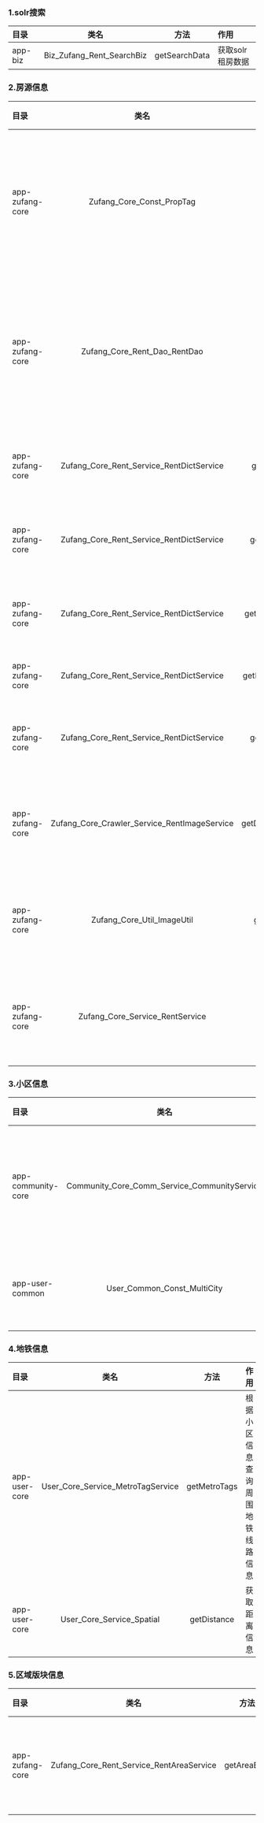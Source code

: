 ### 1.solr搜索
|目录|类名|方法|作用|
|:------|:---:|:---:|:---|
|app-biz|Biz_Zufang_Rent_SearchBiz|getSearchData|获取solr租房数据|
### 2.房源信息
|目录|类名|方法|作用|
|:------|:---:|:---:|:---|
|app-zufang-core|Zufang_Core_Const_PropTag|getPropTag|根据房源类型获取房源标识|
|app-zufang-core|Zufang_Core_Rent_Dao_RentDao|findById|通过房源ID获取房源基本信息|
|app-zufang-core|Zufang_Core_Rent_Service_RentDictService|getPayTypeInfo|获得付款类型|
|app-zufang-core|Zufang_Core_Rent_Service_RentDictService|getRentTypeInfo|获取合租类型|
|app-zufang-core|Zufang_Core_Rent_Service_RentDictService|getFitmentTypeInfo|获得装修类型|
|app-zufang-core|Zufang_Core_Rent_Service_RentDictService|getHouseTypeName|房屋类型|
|app-zufang-core|Zufang_Core_Rent_Service_RentDictService|getTowardName|获取房源朝向|
|app-zufang-core|Zufang_Core_Crawler_Service_RentImageService|getDefaultRentImage|获取房源默认图片|
|app-zufang-core|Zufang_Core_Util_ImageUtil|getHjImageUrl|获得租房新图片url|
|app-zufang-core|Zufang_Core_Service_RentService|getImages|获取租房房源图片|
### 3.小区信息
|目录|类名|方法|作用|
|:------|:---:|:---:|:---|
|app-community-core|Community_Core_Comm_Service_CommunityService|getCommunityInfo|获取在线小区基本信息|
|app-user-common|User_Common_Const_MultiCity| |获取城市ID配置|
### 4.地铁信息
|目录|类名|方法|作用|
|:------|:---:|:---:|:---|
|app-user-core|User_Core_Service_MetroTagService|getMetroTags|根据小区信息查询周围地铁线路信息|
|app-user-core|User_Core_Service_Spatial|getDistance|获取距离信息|
### 5.区域版块信息
|目录|类名|方法|作用|
|:------|:---:|:---:|:---|
|app-zufang-core|Zufang_Core_Rent_Service_RentAreaService|getAreaById|获取区域/版块信息|

